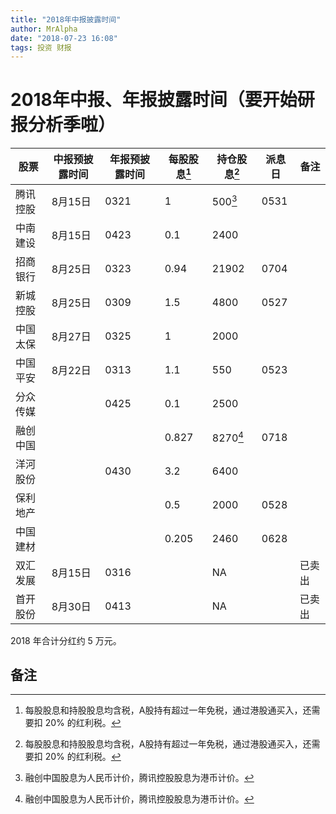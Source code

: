 ```yaml
---
title: "2018年中报披露时间"
author: MrAlpha
date: "2018-07-23 16:08"
tags: 投资 财报
---
```


# 2018年中报、年报披露时间（要开始研报分析季啦）

| 股票     | 中报预披露时间 | 年报预披露时间 | 每股股息[^1] | 持仓股息[^1] | 派息日 | 备注   |
| -------- | -------------- | -------------- | ------------ | ------------ | ------ | ------ |
| 腾讯控股 | 8月15日        | 0321           | 1            | 500[^2]      | 0531   |        |
| 中南建设 | 8月15日        | 0423           | 0.1          | 2400         |        |        |
| 招商银行 | 8月25日        | 0323           | 0.94         | 21902        | 0704   |        |
| 新城控股 | 8月25日        | 0309           | 1.5          | 4800         | 0527   |        |
| 中国太保 | 8月27日        | 0325           | 1            | 2000         |        |        |
| 中国平安 | 8月22日        | 0313           | 1.1          | 550          | 0523   |        |
| 分众传媒 |                | 0425           | 0.1          | 2500         |        |        |
| 融创中国 |                |                | 0.827        | 8270[^2]     | 0718   |        |
| 洋河股份 |                | 0430           | 3.2          | 6400         |        |        |
| 保利地产 |                |                | 0.5          | 2000         | 0528   |        |
| 中国建材 |                |                | 0.205        | 2460         | 0628   |        |
| 双汇发展 | 8月15日        | 0316           |              | NA           |        | 已卖出 |
| 首开股份 | 8月30日        | 0413           |              | NA           |        | 已卖出 |

2018 年合计分红约 5 万元。

##  备注

[^1]: 每股股息和持股股息均含税，A股持有超过一年免税，通过港股通买入，还需要扣 20% 的红利税。
[^2]: 融创中国股息为人民币计价，腾讯控股股息为港币计价。

